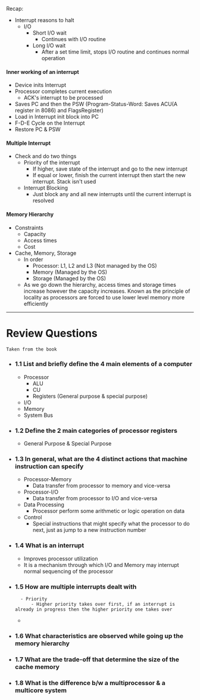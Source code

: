 Recap:
- Interrupt reasons to halt
	- I/O
		- Short I/O wait
			- Continues with I/O routine
		- Long I/O wait
			- After a set time limit, stops I/O routine and continues normal operation

#### Inner working of an interrupt

- Device inits Interrupt
- Processor completes current execution
	- ACK's interrupt to be processed
- Saves PC and then the PSW (Program-Status-Word: Saves ACU(A register in 8086) and FlagsRegister)
- Load in Interrupt init block into PC
- F-D-E Cycle on the Interrupt
- Restore PC & PSW

#### Multiple Interrupt

- Check and do two things
	- Priority of the interrupt
		- If higher, save state of the interrupt and go to the new interrupt
		- If equal or lower, finish the current interrupt then start the new interrupt. Stack isn't used
	- Interrupt Blocking
		- Just block any and all new interrupts until the current interrupt is resolved

#### Memory Hierarchy

- Constraints
	- Capacity
	- Access times
	- Cost
- Cache, Memory, Storage
	- In order
		- Processor: L1, L2 and L3 (Not managed by the OS)
		- Memory (Managed by the OS)
		- Storage (Managed by the OS)
	- As we go down the hierarchy, access times and storage times increase however the capacity increases. Known as the principle of locality as processors are forced to use lower level memory more efficiently

---

# Review Questions

`Taken from the book `

- ### 1.1 List and briefly define the 4 main elements of a computer
	- Processor
		- ALU
		- CU
		- Registers (General purpose & special purpose)
	- I/O
	- Memory
	- System Bus

- ### 1.2 Define the 2 main categories of processor registers
	- General Purpose & Special Purpose

- ### 1.3 In general, what are the 4 distinct actions that machine instruction can specify
	- Processor-Memory
		- Data transfer from processor to memory and vice-versa
	- Processor-I/O
		- Data transfer from processor to I/O and vice-versa
	- Data Processing
		- Processor perform some arithmetic or logic operation on data
	- Control
		- Special instructions that might specify what the processor to do next, just as jump to a new instruction number

- ### 1.4 What is an interrupt
	- Improves processor utilization
	- It is a mechanism through which I/O and Memory may interrupt normal sequencing of the processor

- ### 1.5 How are multiple interrupts dealt with
		- Priority
			- Higher priority takes over first, if an interrupt is already in progress then the higher priority one takes over 
	- 
- ### 1.6 What characteristics are observed while going up the memory hierarchy
- ### 1.7 What are the trade-off that determine the size of the cache memory
- ### 1.8 What is the difference b/w a multiprocessor & a multicore system
